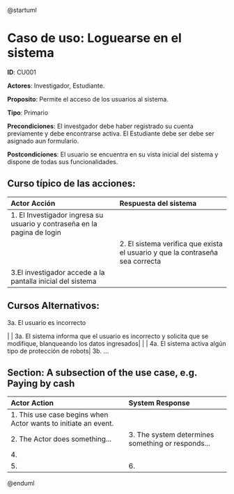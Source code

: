 @startuml

Caso de uso: Loguearse en el sistema
=================================

**ID**: CU001

**Actores**: Investigador, Estudiante.

**Proposito**: Permite el acceso de los usuarios al sistema.

**Tipo**: Primario  

**Precondiciones**: El investgador debe haber registrado su cuenta previamente y debe encontrarse activa.
El Estudiante debe ser debe ser asignado aun formulario.

**Postcondiciones**: El usuario se encuentra en su vista inicial del sistema y dispone de todas sus funcionalidades.

Curso típico de las acciones:
----------------------

| Actor Acción | Respuesta del sistema |
|:--------------|:----------------|
| 1. El Investigador ingresa su usuario y contraseña en la pagina de login| |
|  | 2. El sistema verifica que exista el usuario y que la contraseña sea correcta||
|3.El investigador accede a la pantalla inicial del sistema||

Cursos Alternativos:
-----------
3a. El usuario es incorrecto 

|  | 3a. El sistema informa que el usuario es incorrecto y solicita que se modifique, blanqueando los datos ingresados|
|  | 4a. El sistema activa algún tipo de protección de robots|
3b. ...

Section: A subsection of the use case, e.g. Paying by cash
-----------
| Actor Action | System Response |
|:--------------|:----------------|
| 1. This use case begins when Actor wants to initiate an event.| |
| 2. The Actor does something... | 3. The system determines something or responds... |
|4. ||
|5. | 6. |
@enduml


